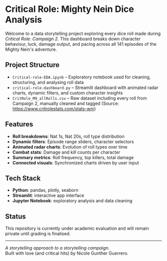 # Critical Role: Mighty Nein Dice Analysis

Welcome to a data storytelling project exploring every dice roll made during *Critical Role: Campaign 2*. This dashboard breaks down character behaviour, luck, damage output, and pacing across all 141 episodes of the Mighty Nein's adventure.

## Project Structure
- `Critical-role-EDA.ipynb` – Exploratory notebook used for cleaning, structuring, and analysing roll data
- `critical-role-dashboard.py` – Streamlit dashboard with animated radar charts, dynamic filters, and custom character insights
- `CritRole_M9_allRolls.csv` – Raw dataset including every roll from Campaign 2, manually cleaned and tagged (Source: https://www.critrolestats.com/stats-wm)

## Features
- **Roll breakdowns**: Nat 1s, Nat 20s, roll type distribution
- **Dynamic filters**: Episode range sliders, character selectors
- **Animated radar charts**: Evolution of roll types over time
- **Combat stats**: Damage and kill counts per character
- **Summary metrics**: Roll frequency, top killers, total damage
- **Connected visuals**: Synchronized charts driven by user input

## Tech Stack
- **Python**: pandas, plotly, seaborn
- **Streamlit**: interactive app interface
- **Jupyter Notebook**: exploratory analysis and data cleaning

## Status
This repository is currently under academic evaluation and will remain private until grading is finalised.

---

*A storytelling approach to a storytelling campaign.*  
Built with love (and critical hits) by Nicole Gunther Guerrero.

